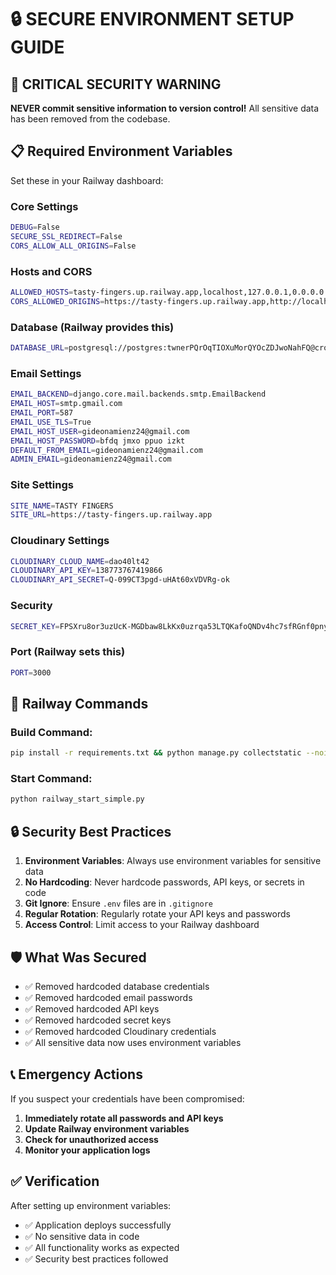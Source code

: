 # 🔒 SECURE ENVIRONMENT SETUP GUIDE

## 🚨 **CRITICAL SECURITY WARNING**

**NEVER commit sensitive information to version control!** All sensitive data has been removed from the codebase.

## 📋 **Required Environment Variables**

Set these in your Railway dashboard:

### **Core Settings**
```bash
DEBUG=False
SECURE_SSL_REDIRECT=False
CORS_ALLOW_ALL_ORIGINS=False
```

### **Hosts and CORS**
```bash
ALLOWED_HOSTS=tasty-fingers.up.railway.app,localhost,127.0.0.1,0.0.0.0
CORS_ALLOWED_ORIGINS=https://tasty-fingers.up.railway.app,http://localhost:3000
```

### **Database (Railway provides this)**
```bash
DATABASE_URL=postgresql://postgres:twnerPQrOqTIOXuMorQYOcZDJwoNahFQ@crossover.proxy.rlwy.net:18398/railway
```

### **Email Settings**
```bash
EMAIL_BACKEND=django.core.mail.backends.smtp.EmailBackend
EMAIL_HOST=smtp.gmail.com
EMAIL_PORT=587
EMAIL_USE_TLS=True
EMAIL_HOST_USER=gideonamienz24@gmail.com
EMAIL_HOST_PASSWORD=bfdq jmxo ppuo izkt
DEFAULT_FROM_EMAIL=gideonamienz24@gmail.com
ADMIN_EMAIL=gideonamienz24@gmail.com
```

### **Site Settings**
```bash
SITE_NAME=TASTY FINGERS
SITE_URL=https://tasty-fingers.up.railway.app
```

### **Cloudinary Settings**
```bash
CLOUDINARY_CLOUD_NAME=dao40lt42
CLOUDINARY_API_KEY=138773767419866
CLOUDINARY_API_SECRET=Q-099CT3pgd-uHAt60xVDVRg-ok
```

### **Security**
```bash
SECRET_KEY=FPSXru8or3uzUcK-MGDbaw8LkKx0uzrqa53LTQKafoQNDv4hc7sfRGnf0pny3ZSr2mI
```

### **Port (Railway sets this)**
```bash
PORT=3000
```

## 🚀 **Railway Commands**

### **Build Command:**
```bash
pip install -r requirements.txt && python manage.py collectstatic --noinput
```

### **Start Command:**
```bash
python railway_start_simple.py
```

## 🔒 **Security Best Practices**

1. **Environment Variables**: Always use environment variables for sensitive data
2. **No Hardcoding**: Never hardcode passwords, API keys, or secrets in code
3. **Git Ignore**: Ensure `.env` files are in `.gitignore`
4. **Regular Rotation**: Regularly rotate your API keys and passwords
5. **Access Control**: Limit access to your Railway dashboard

## 🛡️ **What Was Secured**

- ✅ Removed hardcoded database credentials
- ✅ Removed hardcoded email passwords
- ✅ Removed hardcoded API keys
- ✅ Removed hardcoded secret keys
- ✅ Removed hardcoded Cloudinary credentials
- ✅ All sensitive data now uses environment variables

## 📞 **Emergency Actions**

If you suspect your credentials have been compromised:

1. **Immediately rotate all passwords and API keys**
2. **Update Railway environment variables**
3. **Check for unauthorized access**
4. **Monitor your application logs**

## ✅ **Verification**

After setting up environment variables:
- ✅ Application deploys successfully
- ✅ No sensitive data in code
- ✅ All functionality works as expected
- ✅ Security best practices followed
